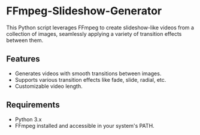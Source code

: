 # FFmpeg-Slideshow-Generator

This Python script leverages FFmpeg to create slideshow-like videos from a collection of images, seamlessly applying a variety of transition effects between them. 

## Features

* Generates videos with smooth transitions between images.
* Supports various transition effects like fade, slide, radial, etc.
* Customizable video length.

## Requirements

* Python 3.x
* FFmpeg installed and accessible in your system's PATH.
